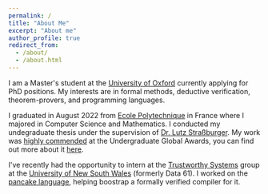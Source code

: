 ```yaml
---
permalink: /
title: "About Me"
excerpt: "About me"
author_profile: true
redirect_from: 
  - /about/
  - /about.html
---
```


I am a Master's student at the [University of Oxford](https://www.cs.ox.ac.uk/) currently applying for PhD positions. My interests are in formal methods, deductive verification, theorem-provers, and programming languages.

I graduated in August 2022 from [Ecole Polytechnique](https://www.polytechnique.edu/en) in France where I majored in Computer Science and Mathematics. I conducted my undegraduate thesis under the supervision of [Dr. Lutz Straßburger](https://www.lix.polytechnique.fr/Labo/Lutz.Strassburger/). My work was [highly commended](https://www.polytechnique.edu/en/news/four-bachelors-graduates-honored-global-undergraduates-awards-2022) at the Undergraduate Global Awards, you can find out more about it [here](/research/modular-decomposition).

I've recently had the opportunity to intern at the [Trustworthy Systems](https://trustworthy.systems/) group at the [University of New South Wales](https://www.unsw.edu.au/) (formerly Data 61). I worked on the [pancake language](https://trustworthy.systems/projects/TS/drivers/pancake), helping boostrap a formally verified compiler for it.

